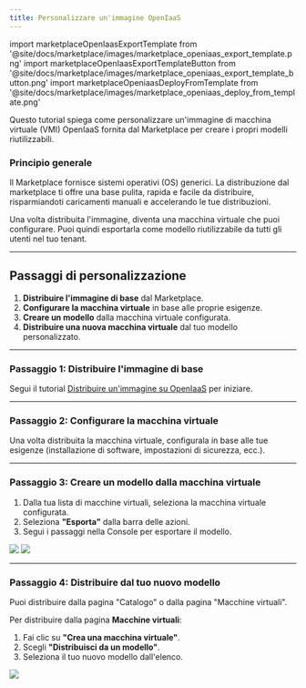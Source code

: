 ```yaml
---
title: Personalizzare un'immagine OpenIaaS
---
```

import marketplaceOpenIaasExportTemplate from '@site/docs/marketplace/images/marketplace_openiaas_export_template.png'
import marketplaceOpenIaasExportTemplateButton from '@site/docs/marketplace/images/marketplace_openiaas_export_template_button.png'
import marketplaceOpeniaasDeployFromTemplate from '@site/docs/marketplace/images/marketplace_openiaas_deploy_from_template.png'

Questo tutorial spiega come personalizzare un'immagine di macchina virtuale (VMI) OpenIaaS fornita dal Marketplace per creare i propri modelli riutilizzabili.

### Principio generale

Il Marketplace fornisce sistemi operativi (OS) generici. La distribuzione dal marketplace ti offre una base pulita, rapida e facile da distribuire, risparmiandoti caricamenti manuali e accelerando le tue distribuzioni.

Una volta distribuita l'immagine, diventa una macchina virtuale che puoi configurare. Puoi quindi esportarla come modello riutilizzabile da tutti gli utenti nel tuo tenant.

---

## Passaggi di personalizzazione

1.  **Distribuire l'immagine di base** dal Marketplace.
2.  **Configurare la macchina virtuale** in base alle proprie esigenze.
3.  **Creare un modello** dalla macchina virtuale configurata.
4.  **Distribuire una nuova macchina virtuale** dal tuo modello personalizzato.

---

### Passaggio 1: Distribuire l'immagine di base

Segui il tutorial [Distribuire un'immagine su OpenIaaS](./deploy_openiaas.md) per iniziare.

---

### Passaggio 2: Configurare la macchina virtuale

Una volta distribuita la macchina virtuale, configurala in base alle tue esigenze (installazione di software, impostazioni di sicurezza, ecc.).

---

### Passaggio 3: Creare un modello dalla macchina virtuale

1.  Dalla tua lista di macchine virtuali, seleziona la macchina virtuale configurata.
2.  Seleziona **"Esporta"** dalla barra delle azioni.
3.  Segui i passaggi nella Console per esportare il modello.

<img src={marketplaceOpenIaasExportTemplateButton} />
<img src={marketplaceOpenIaasExportTemplate} />

---

### Passaggio 4: Distribuire dal tuo nuovo modello

Puoi distribuire dalla pagina "Catalogo" o dalla pagina "Macchine virtuali".

Per distribuire dalla pagina **Macchine virtuali**:
1.  Fai clic su **"Crea una macchina virtuale"**.
2.  Scegli **"Distribuisci da un modello"**.
3.  Seleziona il tuo nuovo modello dall'elenco.

<img src={marketplaceOpeniaasDeployFromTemplate} />
